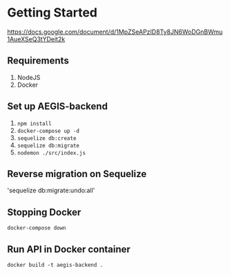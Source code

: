# Getting Started
https://docs.google.com/document/d/1MpZSeAPzID8Ty8JN6WoDGnBWmu1AueXSeQ3tYDeit2k

## Requirements
1. NodeJS
2. Docker 

## Set up AEGIS-backend
1. `npm install`
2. `docker-compose up -d`
3. `sequelize db:create`
4. `sequelize db:migrate`
5. `nodemon ./src/index.js`

## Reverse migration on Sequelize

'sequelize db:migrate:undo:all'

## Stopping Docker

`docker-compose down`
## Run API in Docker container

`docker build -t aegis-backend .`